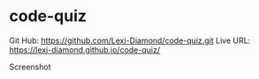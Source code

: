 # code-quiz
Git Hub: https://github.com/Lexi-Diamond/code-quiz.git
Live URL:  https://lexi-diamond.github.io/code-quiz/

Screenshot


